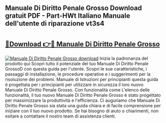 ## Manuale Di Diritto Penale Grosso Download gratuit PDF - Part-HWt Italiano Manuale dell'utente di riparazione vt3s4

# <h2><a href="http://dfflx5b.blite.top/?on=Manuale+Di+Diritto+Penale+Grosso">🔗Download 👉🔴 Manuale Di Diritto Penale Grosso</a></h2>

[![Manuale Di Diritto Penale Grosso download](https://i.imgur.com/lujVjoI.png)](http://dfflx5b.blite.top/?on=Manuale+Di+Diritto+Penale+Grosso)
Inizia la padronanza del prodotto qui Scopri tutto il potenziale del tuo Manuale Di Diritto Penale GrossoD con questa guida per l'utente. Scopri le sue caratteristiche, i passaggi di installazione, le procedure operative e i suggerimenti per la risoluzione dei problemi. Manuale di Istruzioni per principianti questa guida è progettata per i principianti per utilizzare in sicurezza il loro nuovo Manuale Di Diritto Penale Grosso. Con funzionalità come L'elenco delle funzionalità, il tuo nuovo Manuale Di Diritto Penale Grosso è stato progettato per massimizzare la produttività e l'efficienza. Ci auguriamo che Manuale Di Diritto Penale Grosso sia stata una guida chiara e di facile comprensione per iniziare con il tuo nuovo prodotto. Se hai bisogno di aiuto o chiarimenti, non esitare a contattare il nostro team di assistenza clienti.
